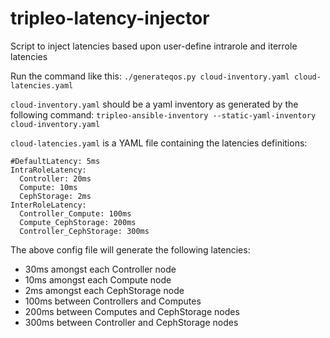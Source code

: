 # tripleo-latency-injector
Script to inject latencies based upon user-define intrarole and iterrole latencies

Run the command like this:
```./generateqos.py cloud-inventory.yaml cloud-latencies.yaml```

```cloud-inventory.yaml``` should be a yaml inventory as generated by the following command:
```tripleo-ansible-inventory --static-yaml-inventory cloud-inventory.yaml```

```cloud-latencies.yaml``` is a YAML file containing the latencies definitions:
```
#DefaultLatency: 5ms
IntraRoleLatency:
  Controller: 20ms
  Compute: 10ms
  CephStorage: 2ms
InterRoleLatency:
  Controller_Compute: 100ms
  Compute_CephStorage: 200ms
  Controller_CephStorage: 300ms
```

The above config file will generate the following latencies:
* 30ms amongst each Controller node
* 10ms amongst each Compute node
* 2ms amongst each CephStorage node
* 100ms between Controllers and Computes
* 200ms between Computes and CephStorage nodes
* 300ms between Controller and CephStorage nodes
